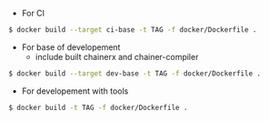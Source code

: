 - For CI

```bash
$ docker build --target ci-base -t TAG -f docker/Dockerfile .
```

- For base of developement
  - include built chainerx and chainer-compiler

```bash
$ docker build --target dev-base -t TAG -f docker/Dockerfile .
```

- For developement with tools

```bash
$ docker build -t TAG -f docker/Dockerfile .
```
